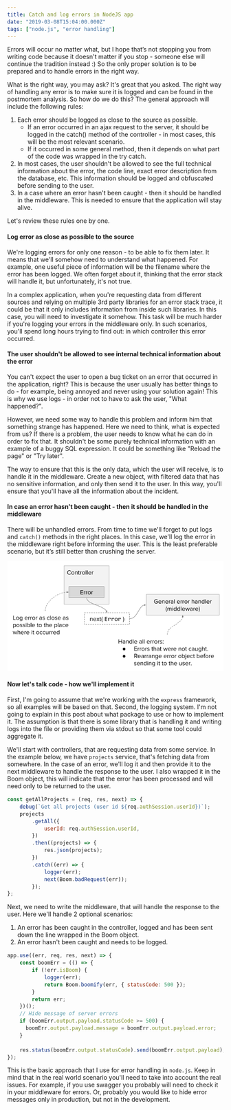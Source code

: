 ```yaml
---
title: Catch and log errors in NodeJS app
date: "2019-03-08T15:04:00.000Z"
tags: ["node.js", "error handling"]
---
```


Errors will occur no matter what, but I hope that’s not stopping you from writing code because it doesn't matter if you stop - someone else will continue the tradition instead :) So the only proper solution is to be prepared and to handle errors in the right way.

<!-- end -->

What is the right way, you may ask? It's great that you asked. The right way of handling any error is to make sure it is logged and can be found in the postmortem analysis. So how do we do this? The general approach will include the following rules:

1. Each error should be logged as close to the source as possible.
    * If an error occurred in an ajax request to the server, it should be logged in the catch() method of the controller - in most cases, this will be the most relevant scenario.
    * If it occurred in some general method, then it depends on what part of the code was wrapped in the try catch.
1. In most cases, the user shouldn't be allowed to see the full technical information about the error, the code line, exact error description from the database, etc. This information should be logged and obfuscated before sending to the user.
1. In a case where an error hasn't been caught - then it should be handled in the middleware. This is needed to ensure that the application will stay alive.

Let's review these rules one by one.

#### Log error as close as possible to the source

We're logging errors for only one reason - to be able to fix them later. It means that we'll somehow need to understand what happened. For example, one useful piece of information will be the filename where the error has been logged. We often forget about it, thinking that the error stack will handle it, but unfortunately, it's not true.

In a complex application, when you're requesting data from different sources and relying on multiple 3rd party libraries for an error stack trace, it could be that it only includes information from inside such libraries. In this case, you will need to investigate it somehow. This task will be much harder if you're logging your errors in the middleware only. In such scenarios, you'll spend long hours trying to find out: in which controller this error occurred.

#### The user shouldn't be allowed to see internal technical information about the error

You can't expect the user to open a bug ticket on an error that occurred in the application, right? This is because the user usually has better things to do - for example, being annoyed and never using your solution again! This is why we use logs - in order not to have to ask the user, "What happened?".

However, we need some way to handle this problem and inform him that something strange has happened. Here we need to think, what is expected from us? If there is a problem, the user needs to know what he can do in order to fix that. It shouldn't be some purely technical information with an example of a buggy SQL expression. It could be something like "Reload the page" or "Try later".

The way to ensure that this is the only data, which the user will receive, is to handle it in the middleware. Create a new object, with filtered data that has no sensitive information, and only then send it to the user. In this way, you'll ensure that you'll have all the information about the incident.

#### In case an error hasn't been caught - then it should be handled in the middleware

There will be unhandled errors. From time to time we'll forget to put logs and `catch()` methods in the right places. In this case, we'll log the error in the middleware right before informing the user. This is the least preferable scenario, but it’s still better than crushing the server.

![Catch and log errors in NodeJS app](./catch-and-log-errors-in-NodeJS-app.png)

#### Now let's talk code - how we'll implement it

First, I'm going to assume that we're working with the `express` framework, so all examples will be based on that. Second, the logging system. I'm not going to explain in this post about what package to use or how to implement it. The assumption is that there is some library that is handling it and writing logs into the file or providing them via stdout so that some tool could aggregate it.

We'll start with controllers, that are requesting data from some service. In the example below, we have `projects` service, that's fetching data from somewhere. In the case of an error, we'll log it and then provide it to the next middleware to handle the response to the user. I also wrapped it in the Boom object, this will indicate that the error has been processed and will need only to be returned to the user.

```javascript
const getAllProjects = (req, res, next) => {
    debug(`Get all projects (user id ${req.authSession.userId})`);
    projects
        .getAll({
            userId: req.authSession.userId,
        })
        .then((projects) => {
            res.json(projects);
        })
        .catch((err) => {
            logger(err);
            next(Boom.badRequest(err));
        });
};
```

Next, we need to write the middleware, that will handle the response to the user. Here we'll handle 2 optional scenarios:

1. An error has been caught in the controller, logged and has been sent down the line wrapped in the Boom object.
1. An error hasn't been caught and needs to be logged.

```javascript
app.use((err, req, res, next) => {
    const boomErr = (() => {
        if (!err.isBoom) {
            logger(err);
            return Boom.boomify(err, { statusCode: 500 });
        }
        return err;
    })();
    // Hide message of server errors
    if (boomErr.output.payload.statusCode >= 500) {
      boomErr.output.payload.message = boomErr.output.payload.error;
    }

    res.status(boomErr.output.statusCode).send(boomErr.output.payload);
});
```

This is the basic approach that I use for error handling in `node.js`. Keep in mind that in the real world scenario you'll need to take into account the real issues. For example, if you use swagger you probably will need to check it in your middleware for errors. Or, probably you would like to hide error messages only in production, but not in the development.